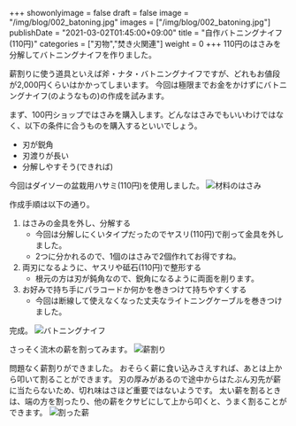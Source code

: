 +++
showonlyimage = false
draft = false
image = "/img/blog/002_batoning.jpg"
images = ["/img/blog/002_batoning.jpg"]
publishDate = "2021-03-02T01:45:00+09:00"
title = "自作バトニングナイフ (110円)"
categories = ["刃物","焚き火関連"]
weight = 0
+++
110円のはさみを分解してバトニングナイフを作りました。
<!--more-->

薪割りに使う道具といえば斧・ナタ・バトニングナイフですが、どれもお値段が2,000円くらいはかかってしまいます。
今回は極限までお金をかけずにバトニングナイフ(のようなもの)の作成を試みます。

まず、100円ショップではさみを購入します。どんなはさみでもいいわけではなく、以下の条件に合うものを購入するといいでしょう。

- 刃が鋭角
- 刃渡りが長い
- 分解しやすそう(できれば)

今回はダイソーの盆栽用ハサミ(110円)を使用しました。
![材料のはさみ](/img/blog/002_scissors.jpg)

作成手順は以下の通り。

1. はさみの金具を外し、分解する
    - 今回は分解しにくいタイプだったのでヤスリ(110円)で削って金具を外しました。
    - 2つに分かれるので、1個のはさみで2個作れてお得ですね。
2. 両刃になるように、ヤスリや砥石(110円)で整形する
    - 根元の方は刃が鈍角なので、鋭角になるように両面を削ります。
3. お好みで持ち手にパラコードか何かを巻きつけて持ちやすくする
    - 今回は断線して使えなくなった丈夫なライトニングケーブルを巻きつけました。

完成。
![バトニングナイフ](/img/blog/002_batoning_knife.jpg)

さっそく流木の薪を割ってみます。
![薪割り](/img/blog/002_batoning.jpg)

問題なく薪割りができました。
おそらく薪に食い込みさえすれば、あとは上から叩いて割ることができます。
刃の厚みがあるので途中からはたぶん刃先が薪に当たらないため、切れ味はさほど重要ではないようです。
太い薪を割るときは、端の方を割ったり、他の薪をクサビにして上から叩くと、うまく割ることができます。
![割った薪](/img/blog/002_chopped_wood.jpg)
